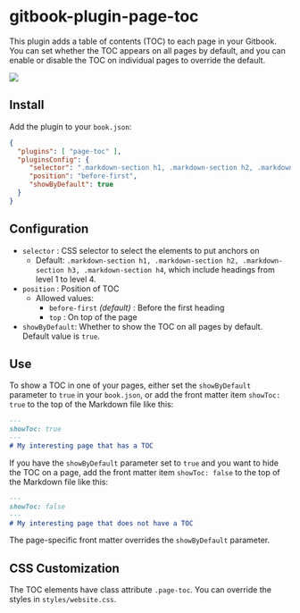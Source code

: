 # gitbook-plugin-page-toc

This plugin adds a table of contents (TOC) to each page in your Gitbook.
You can set whether the TOC appears on all pages by default, and you can enable or disable the TOC on individual pages to override the default.

![](https://raw.githubusercontent.com/aleung/gitbook-plugin-page-toc/master/doc/screenshot-1.png)

## Install

Add the plugin to your `book.json`:

``` json
{
  "plugins": [ "page-toc" ],
  "pluginsConfig": {
     "selector": ".markdown-section h1, .markdown-section h2, .markdown-section h3, .markdown-section h4",
     "position": "before-first",
     "showByDefault": true
  }
}
```

## Configuration

- `selector` : CSS selector to select the elements to put anchors on
  - Default: `.markdown-section h1, .markdown-section h2, .markdown-section h3, .markdown-section h4`,
    which include headings from level 1 to level 4.
- `position` : Position of TOC
  - Allowed values:
    - `before-first` _(default)_ : Before the first heading
    - `top` : On top of the page
- `showByDefault`: Whether to show the TOC on all pages by default.
    Default value is `true`.

## Use

To show a TOC in one of your pages, either set the `showByDefault` parameter to `true` in your `book.json`, or add the front matter item `showToc: true` to the top of the Markdown file like this:
```markdown
---
showToc: true
---
# My interesting page that has a TOC
```

If you have the `showByDefault` parameter set to `true` and you want to hide the TOC on a page, add the front matter item `showToc: false` to the top of the Markdown file like this:
```markdown
---
showToc: false
---
# My interesting page that does not have a TOC
```

The page-specific front matter overrides the `showByDefault` parameter.

## CSS Customization

The TOC elements have class attribute `.page-toc`. You can override the styles in `styles/website.css`.
